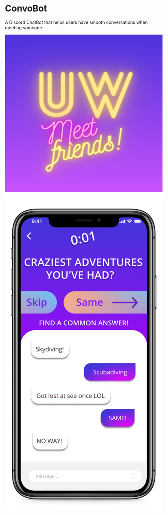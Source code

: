 # ConvoBot
A Discord ChatBot that helps users have smooth conversations when meeting someone

![](images/UWBluePurple.png)

![](images/iphone_app.png)

